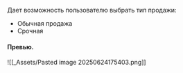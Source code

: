 Дает возможность пользователю выбрать тип продажи:
- Обычная продажа
- Срочная
#### Превью.
![[_Assets/Pasted image 20250624175403.png]]